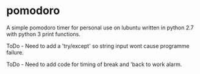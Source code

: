 # pomodoro
A simple pomodoro timer for personal use on lubuntu written in python 2.7 with python 3 print functions.

ToDo - Need to add a 'try/except' so string input wont cause programme failure.

ToDo - Need to add code for timing of break and 'back to work alarm.
